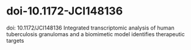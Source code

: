 # doi-10.1172-JCI148136
doi: 10.1172/JCI148136
Integrated transcriptomic analysis of human tuberculosis granulomas and a biomimetic model identifies therapeutic targets

